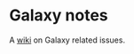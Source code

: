 # Galaxy notes

A [wiki](https://github.com/dickgroenenberg/galaxy_make_otu_table_example/wiki) on Galaxy related issues.

